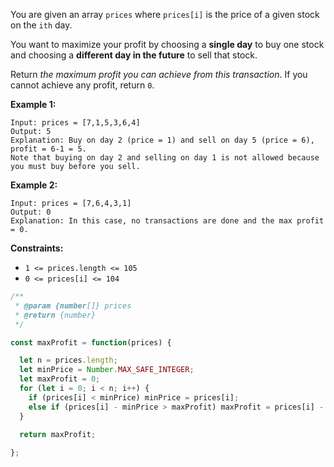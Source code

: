 You are given an array `prices` where `prices[i]` is the price of a given stock on the `ith` day.

You want to maximize your profit by choosing a __single day__ to buy one stock and choosing a __different day in the future__ to sell that stock.

Return *the maximum profit you can achieve from this transaction*. If you cannot achieve any profit, return `0`.

 
__Example 1:__
```
Input: prices = [7,1,5,3,6,4]
Output: 5
Explanation: Buy on day 2 (price = 1) and sell on day 5 (price = 6), profit = 6-1 = 5.
Note that buying on day 2 and selling on day 1 is not allowed because you must buy before you sell.
```

__Example 2:__
```
Input: prices = [7,6,4,3,1]
Output: 0
Explanation: In this case, no transactions are done and the max profit = 0.
``` 

__Constraints:__

* `1 <= prices.length <= 105`
* `0 <= prices[i] <= 104`

```javascript
/**
 * @param {number[]} prices
 * @return {number}
 */

const maxProfit = function(prices) {

  let n = prices.length;
  let minPrice = Number.MAX_SAFE_INTEGER;
  let maxProfit = 0;
  for (let i = 0; i < n; i++) {
    if (prices[i] < minPrice) minPrice = prices[i];
    else if (prices[i] - minPrice > maxProfit) maxProfit = prices[i] - minPrice;
  }

  return maxProfit;
  
};
```